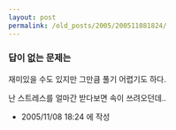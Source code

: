 ```yaml
---
layout: post
permalink: /old_posts/2005/200511081824/
---
```


### 답이 없는 문제는

재미있을 수도 있지만 그만큼 풀기 어렵기도 하다.

난 스트레스를 얼마간 받다보면 속이 쓰려오던데..




- 2005/11/08 18:24 에 작성